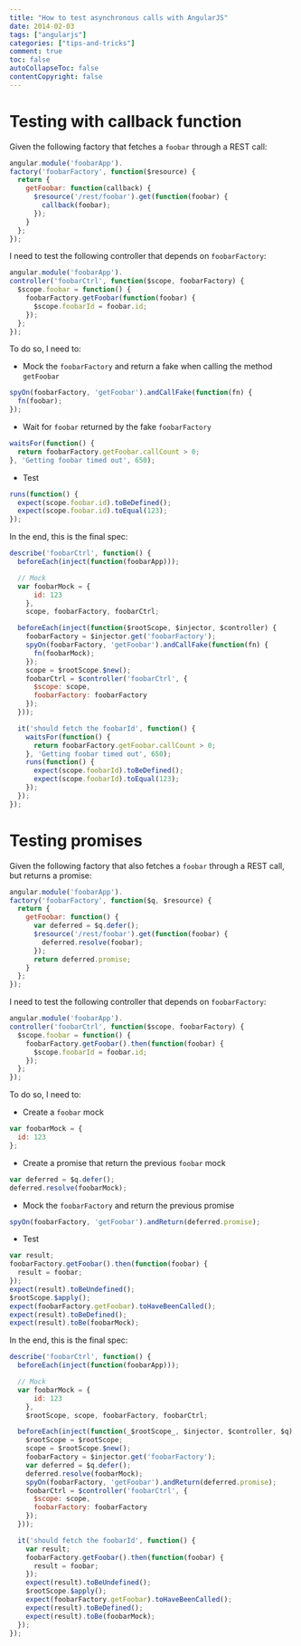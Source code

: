 ```yaml
---
title: "How to test asynchronous calls with AngularJS"
date: 2014-02-03
tags: ["angularjs"]
categories: ["tips-and-tricks"]
comment: true
toc: false
autoCollapseToc: false
contentCopyright: false
---
```


<!--more-->

# Testing with callback function

Given the following factory that fetches a `foobar` through a REST call:

```js
angular.module('foobarApp').
factory('foobarFactory', function($resource) {
  return {
    getFoobar: function(callback) {
      $resource('/rest/foobar').get(function(foobar) {
        callback(foobar);
      });
    }
  };
});
```

I need to test the following controller that depends on `foobarFactory`:

```js
angular.module('foobarApp').
controller('foobarCtrl', function($scope, foobarFactory) {
  $scope.foobar = function() {
    foobarFactory.getFoobar(function(foobar) {
      $scope.foobarId = foobar.id;
    });
  };
});
```

To do so, I need to:

* Mock the `foobarFactory` and return a fake when calling the method `getFoobar`

```js
spyOn(foobarFactory, 'getFoobar').andCallFake(function(fn) {
  fn(foobar);
});
```

* Wait for `foobar` returned by the fake `foobarFactory`

```js
waitsFor(function() {
  return foobarFactory.getFoobar.callCount > 0;
}, 'Getting foobar timed out', 650);
```

* Test

```js
runs(function() {
  expect(scope.foobar.id).toBeDefined();
  expect(scope.foobar.id).toEqual(123);
});
```

In the end, this is the final spec:

```js
describe('foobarCtrl', function() {
  beforeEach(inject(function(foobarApp)));

  // Mock
  var foobarMock = {
      id: 123
    },
    scope, foobarFactory, foobarCtrl;

  beforeEach(inject(function($rootScope, $injector, $controller) {
    foobarFactory = $injector.get('foobarFactory');
    spyOn(foobarFactory, 'getFoobar').andCallFake(function(fn) {
      fn(foobarMock);
    });
    scope = $rootScope.$new();
    foobarCtrl = $controller('foobarCtrl', {
      $scope: scope,
      foobarFactory: foobarFactory
    });
  }));

  it('should fetch the foobarId', function() {
    waitsFor(function() {
      return foobarFactory.getFoobar.callCount > 0;
    }, 'Getting foobar timed out', 650);
    runs(function() {
      expect(scope.foobarId).toBeDefined();
      expect(scope.foobarId).toEqual(123);
    });
  });
});
```

# Testing promises

Given the following factory that also fetches a `foobar` through a REST call, but returns a promise:

```js
angular.module('foobarApp').
factory('foobarFactory', function($q, $resource) {
  return {
    getFoobar: function() {
      var deferred = $q.defer();
      $resource('/rest/foobar').get(function(foobar) {
        deferred.resolve(foobar);
      });
      return deferred.promise;
    }
  };
});
```

I need to test the following controller that depends on `foobarFactory`:

```js
angular.module('foobarApp').
controller('foobarCtrl', function($scope, foobarFactory) {
  $scope.foobar = function() {
    foobarFactory.getFoobar().then(function(foobar) {
      $scope.foobarId = foobar.id;
    });
  };
});
```

To do so, I need to:

* Create a `foobar` mock

```js
var foobarMock = {
  id: 123
};
```

* Create a promise that return the previous `foobar` mock

```js
var deferred = $q.defer();
deferred.resolve(foobarMock);
```

* Mock the `foobarFactory` and return the previous promise

```js
spyOn(foobarFactory, 'getFoobar').andReturn(deferred.promise);
```

* Test

```js
var result;
foobarFactory.getFoobar().then(function(foobar) {
  result = foobar;
});
expect(result).toBeUndefined();
$rootScope.$apply();
expect(foobarFactory.getFoobar).toHaveBeenCalled();
expect(result).toBeDefined();
expect(result).toBe(foobarMock);
```

In the end, this is the final spec:

```js
describe('foobarCtrl', function() {
  beforeEach(inject(function(foobarApp)));

  // Mock
  var foobarMock = {
      id: 123
    },
    $rootScope, scope, foobarFactory, foobarCtrl;

  beforeEach(inject(function(_$rootScope_, $injector, $controller, $q) {
    $rootScope = $rootScope;
    scope = $rootScope.$new();
    foobarFactory = $injector.get('foobarFactory');
    var deferred = $q.defer();
    deferred.resolve(foobarMock);
    spyOn(foobarFactory, 'getFoobar').andReturn(deferred.promise);
    foobarCtrl = $controller('foobarCtrl', {
      $scope: scope,
      foobarFactory: foobarFactory
    });
  }));

  it('should fetch the foobarId', function() {
    var result;
    foobarFactory.getFoobar().then(function(foobar) {
      result = foobar;
    });
    expect(result).toBeUndefined();
    $rootScope.$apply();
    expect(foobarFactory.getFoobar).toHaveBeenCalled();
    expect(result).toBeDefined();
    expect(result).toBe(foobarMock);
  });
});
```
